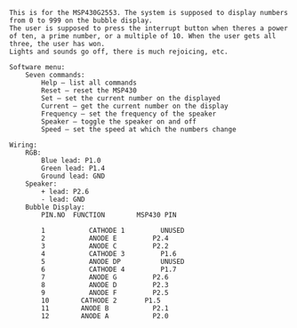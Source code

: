 	This is for the MSP430G2553. The system is supposed to display numbers from 0 to 999 on the bubble display. 
	The user is supposed to press the interrupt button when theres a power of ten, a prime number, or a multiple of 10. When the user gets all three, the user has won. 
	Lights and sounds go off, there is much rejoicing, etc.

	Software menu:
		Seven commands:
			Help – list all commands
			Reset – reset the MSP430
			Set – set the current number on the displayed
			Current – get the current number on the display
			Frequency – set the frequency of the speaker
			Speaker – toggle the speaker on and off
			Speed – set the speed at which the numbers change

	Wiring:
		RGB:
			Blue lead: P1.0
			Green lead: P1.4
			Ground lead: GND
		Speaker:
			+ lead: P2.6
			- lead: GND
		Bubble Display:
			PIN.NO  FUNCTION		MSP430 PIN
		
			1		    CATHODE 1		  UNUSED
			2		    ANODE E		    P2.4
			3		    ANODE C		    P2.2
			4		    CATHODE 3		  P1.6
			5		    ANODE DP		  UNUSED
			6		    CATHODE 4		  P1.7
			7		    ANODE G		    P2.6
			8		    ANODE D		    P2.3
			9		    ANODE F		    P2.5
			10		  CATHODE 2		  P1.5
			11		  ANODE B		    P2.1
			12		  ANODE A		    P2.0
